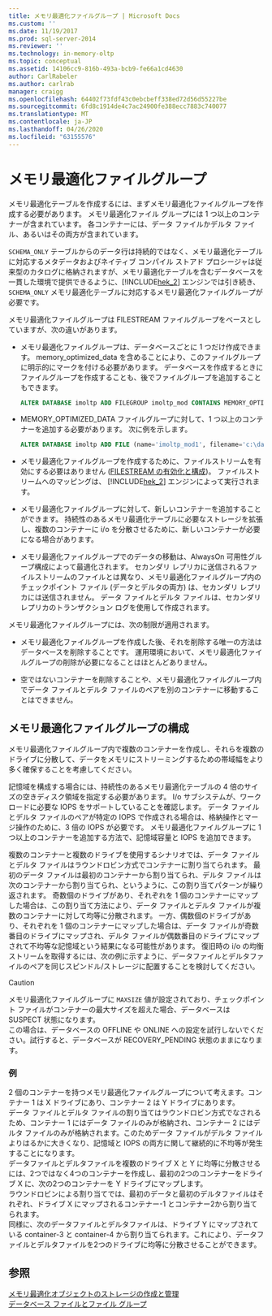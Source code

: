 ```yaml
---
title: メモリ最適化ファイルグループ | Microsoft Docs
ms.custom: ''
ms.date: 11/19/2017
ms.prod: sql-server-2014
ms.reviewer: ''
ms.technology: in-memory-oltp
ms.topic: conceptual
ms.assetid: 14106cc9-816b-493a-bcb9-fe66a1cd4630
author: CarlRabeler
ms.author: carlrab
manager: craigg
ms.openlocfilehash: 64402f73fdf43c0ebcbeff338ed72d56d55227be
ms.sourcegitcommit: 6fd8c1914de4c7ac24900fe388ecc7883c740077
ms.translationtype: MT
ms.contentlocale: ja-JP
ms.lasthandoff: 04/26/2020
ms.locfileid: "63155576"
---
```

# <a name="the-memory-optimized-filegroup"></a>メモリ最適化ファイルグループ
  メモリ最適化テーブルを作成するには、まずメモリ最適化ファイルグループを作成する必要があります。 メモリ最適化ファイル グループには 1 つ以上のコンテナーが含まれています。 各コンテナーには、データ ファイルかデルタ ファイル、あるいはその両方が含まれています。  
  
 `SCHEMA_ONLY` テーブルからのデータ行は持続的ではなく、メモリ最適化テーブルに対応するメタデータおよびネイティブ コンパイル ストアド プロシージャは従来型のカタログに格納されますが、メモリ最適化テーブルを含むデータベースを一貫した環境で提供できるように、[!INCLUDE[hek_2](../../includes/hek-2-md.md)] エンジンでは引き続き、`SCHEMA_ONLY` メモリ最適化テーブルに対応するメモリ最適化ファイルグループが必要です。  
  
 メモリ最適化ファイルグループは FILESTREAM ファイルグループをベースとしていますが、次の違いがあります。  
  
-   メモリ最適化ファイルグループは、データベースごとに 1 つだけ作成できます。 memory_optimized_data を含めることにより、このファイルグループに明示的にマークを付ける必要があります。 データベースを作成するときにファイルグループを作成することも、後でファイルグループを追加することもできます。  
  
    ```sql  
    ALTER DATABASE imoltp ADD FILEGROUP imoltp_mod CONTAINS MEMORY_OPTIMIZED_DATA  
    ```  
  
-   MEMORY_OPTIMIZED_DATA ファイルグループに対して、1 つ以上のコンテナーを追加する必要があります。 次に例を示します。  
  
    ```sql  
    ALTER DATABASE imoltp ADD FILE (name='imoltp_mod1', filename='c:\data\imoltp_mod1') TO FILEGROUP imoltp_mod  
    ```  
  
-   メモリ最適化ファイルグループを作成するために、ファイルストリームを有効にする必要はありません ([FILESTREAM の有効化と構成](../blob/enable-and-configure-filestream.md))。 ファイルストリームへのマッピングは、 [!INCLUDE[hek_2](../../includes/hek-2-md.md)] エンジンによって実行されます。  
  
-   メモリ最適化ファイルグループに対して、新しいコンテナーを追加することができます。 持続性のあるメモリ最適化テーブルに必要なストレージを拡張し、複数のコンテナーに i/o を分散させるために、新しいコンテナーが必要になる場合があります。  
  
-   メモリ最適化ファイルグループでのデータの移動は、AlwaysOn 可用性グループ構成によって最適化されます。 セカンダリ レプリカに送信されるファイルストリームのファイルとは異なり、メモリ最適化ファイルグループ内のチェックポイント ファイル (データとデルタの両方) は、セカンダリ レプリカには送信されません。 データ ファイルとデルタ ファイルは、セカンダリ レプリカのトランザクション ログを使用して作成されます。  
  
メモリ最適化ファイルグループには、次の制限が適用されます。  
  
-   メモリ最適化ファイルグループを作成した後、それを削除する唯一の方法はデータベースを削除することです。 運用環境において、メモリ最適化ファイルグループの削除が必要になることはほとんどありません。  
  
-   空ではないコンテナーを削除することや、メモリ最適化ファイルグループ内でデータ ファイルとデルタ ファイルのペアを別のコンテナーに移動することはできません。  
  
## <a name="configuring-a-memory-optimized-filegroup"></a>メモリ最適化ファイルグループの構成  
メモリ最適化ファイルグループ内で複数のコンテナーを作成し、それらを複数のドライブに分散して、データをメモリにストリーミングするための帯域幅をより多く確保することを考慮してください。  
  
記憶域を構成する場合には、持続性のあるメモリ最適化テーブルの 4 倍のサイズの空きディスク領域を指定する必要があります。 I/o サブシステムが、ワークロードに必要な IOPS をサポートしていることを確認します。 データ ファイルとデルタ ファイルのペアが特定の IOPS で作成される場合は、格納操作とマージ操作のために、3 倍の IOPS が必要です。 メモリ最適化ファイルグループに 1 つ以上のコンテナーを追加する方法で、記憶域容量と IOPS を追加できます。  
  
複数のコンテナーと複数のドライブを使用するシナリオでは、データ ファイルとデルタ ファイルはラウンドロビン方式でコンテナーに割り当てられます。 最初のデータ ファイルは最初のコンテナーから割り当てられ、デルタ ファイルは次のコンテナーから割り当てられ、というように、この割り当てパターンが繰り返されます。 奇数個のドライブがあり、それぞれを 1 個のコンテナーにマップした場合は、この割り当て方法により、データ ファイルとデルタ ファイルが複数のコンテナーに対して均等に分散されます。 一方、偶数個のドライブがあり、それぞれを 1 個のコンテナーにマップした場合は、データ ファイルが奇数番目のドライブにマップされ、デルタ ファイルが偶数番目のドライブにマップされて不均等な記憶域という結果になる可能性があります。 復旧時の i/o の均衡ストリームを取得するには、次の例に示すように、データファイルとデルタファイルのペアを同じスピンドル/ストレージに配置することを検討してください。  

> [!CAUTION]
> メモリ最適化ファイルグループに `MAXSIZE` 値が設定されており、チェックポイント ファイルがコンテナーの最大サイズを超えた場合、データベースは SUSPECT 状態になります。   
> この場合は、データベースの OFFLINE や ONLINE への設定を試行しないでください。試行すると、データベースが RECOVERY_PENDING 状態のままになります。
  
### <a name="example"></a>例 
2 個のコンテナーを持つメモリ最適化ファイルグループについて考えます。コンテナー 1 は X ドライブにあり、コンテナー 2 は Y ドライブにあります。  
データ ファイルとデルタ ファイルの割り当てはラウンドロビン方式でなされるため、コンテナー 1 にはデータ ファイルのみが格納され、コンテナー 2 にはデルタ ファイルのみが格納されます。このためデータ ファイルがデルタ ファイルよりはるかに大きくなり、記憶域と IOPS の両方に関して継続的に不均等が発生することになります。    
データファイルとデルタファイルを複数のドライブ X と Y に均等に分散させるには、2つではなく4つのコンテナーを作成し、最初の2つのコンテナーをドライブ X に、次の2つのコンテナーを Y ドライブにマップします。  
ラウンドロビンによる割り当てでは、最初のデータと最初のデルタファイルはそれぞれ、ドライブ X にマップされるコンテナー-1 とコンテナー2から割り当てられます。   
同様に、次のデータファイルとデルタファイルは、ドライブ Y にマップされている container-3 と container-4 から割り当てられます。これにより、データファイルとデルタファイルを2つのドライブに均等に分散させることができます。  
 
  
## <a name="see-also"></a>参照  
[メモリ最適化オブジェクトのストレージの作成と管理](creating-and-managing-storage-for-memory-optimized-objects.md)     
[データベース ファイルとファイル グループ](../../relational-databases/databases/database-files-and-filegroups.md)    
  
